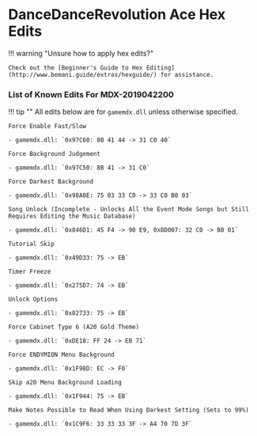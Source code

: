 # DanceDanceRevolution Ace Hex Edits

!!! warning "Unsure how to apply hex edits?"

	Check out the [Beginner's Guide to Hex Editing](http://www.bemani.guide/extras/hexguide/) for assistance.

### List of Known Edits For MDX-2019042200

!!! tip ""
	All edits below are for `gamemdx.dll` unless otherwise specified.

	Force Enable Fast/Slow
	
	- gamemdx.dll: `0x97C60: 8B 41 44 -> 31 C0 40`

	Force Background Judgement

	- gamemdx.dll: `0x97C50: 8B 41 -> 31 C0`

	Force Darkest Background

	- gamemdx.dll: `0x98A0E: 75 03 33 C0 -> 33 C0 B0 03`

	Song Unlock (Incomplete - Unlocks All the Event Mode Songs but Still Requires Editing the Music Database)

	- gamemdx.dll: `0x846D1: 45 F4 -> 90 E9, 0x8D007: 32 C0 -> B0 01`

	Tutorial Skip

	- gamemdx.dll: `0x49D33: 75 -> EB`

	Timer Freeze

	- gamemdx.dll: `0x275D7: 74 -> EB`

	Unlock Options

	- gamemdx.dll: `0x82733: 75 -> EB`

	Force Cabinet Type 6 (A20 Gold Theme)

	- gamemdx.dll: `0xDE18: FF 24 -> EB 71`

	Force ENDYMION Menu Background

	- gamemdx.dll: `0x1F98D: EC -> F0`

	Skip a20 Menu Background Loading

	- gamemdx.dll: `0x1F944: 75 -> EB`
	
	Make Notes Possible to Read When Using Darkest Setting (Sets to 99%)

	- gamemdx.dll: `0x1C9F6: 33 33 33 3F -> A4 70 7D 3F`



